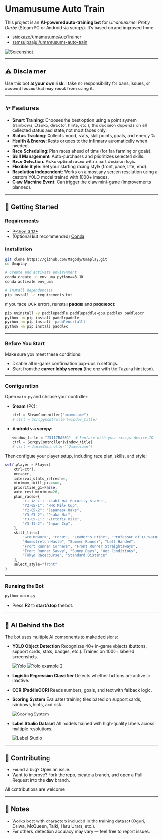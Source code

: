 # Umamusume Auto Train

This project is an **AI-powered auto-training bot** for *Umamusume: Pretty Derby* (Steam PC or Android via scrcpy).
It’s based on and improved from:

* [shiokaze/UmamusumeAutoTrainer](https://github.com/shiokaze/UmamusumeAutoTrainer)
* [samsulpanjul/umamusume-auto-train](https://github.com/samsulpanjul/umamusume-auto-train)

![Screenshot](assets/doc/screenshot.png)

---

## ⚠️ Disclaimer

Use this bot **at your own risk**.
I take no responsibility for bans, issues, or account losses that may result from using it.

---

## ✨ Features

* **Smart Training**: Chooses the best option using a point system (rainbows, Etsuko, director, hints, etc.), the decision depends on all collected status and state; not most faces only.
* **Status Tracking**: Collects mood, stats, skill points, goals, and energy %.
* **Health & Energy**: Rests or goes to the infirmary automatically when needed.
* **Race Scheduling**: Plan races ahead of time (for fan farming or goals).
* **Skill Management**: Auto-purchases and prioritizes selected skills.
* **Race Selection**: Picks optimal races with smart decision logic.
* **Flexible Style**: Set your starting racing style (front, pace, late, end).
* **Resolution Independent**: Works on almost any screen resolution using a custom YOLO model trained with 1000+ images.
* **Claw Machine Event**: Can trigger the claw mini-game (improvements planned).

---

## 🚀 Getting Started

### Requirements

* [Python 3.10+](https://www.python.org/downloads/)
* (Optional but recommended) [Conda](https://docs.conda.io/en/latest/)

### Installation

```bash
git clone https://github.com/Magody/Umaplay.git
cd Umaplay

# Create and activate environment
conda create -n env_uma python==3.10
conda activate env_uma

# Install dependencies
pip install -r requirements.txt
```

If you face OCR errors, reinstall **paddle** and **paddleocr**:

```bash
pip uninstall -y paddlepaddle paddlepaddle-gpu paddlex paddleocr 
python -m pip install paddlepaddle
python -m pip install "paddleocr[all]"
python -m pip install paddlex
```

---

### Before You Start

Make sure you meet these conditions:

* Disable all in-game confirmation pop-ups in settings.
* Start from the **career lobby screen** (the one with the Tazuna hint icon).

---

### Configuration

Open `main.py` and choose your controller:

* **Steam** (PC):

  ```python
  ctrl = SteamController("Umamusume")
  # ctrl = ScrcpyController(window_title)
  ```

* **Android via scrcpy**:

  ```python
  window_title = "23117RA68G"  # Replace with your scrcpy device ID
  ctrl = ScrcpyController(window_title)
  # ctrl = SteamController("Umamusume")
  ```

Then configure your player setup, including race plan, skills, and style:

```python
self.player = Player(
    ctrl=ctrl,
    ocr=ocr,
    interval_stats_refresh=4,
    minimum_skill_pts=800,
    prioritize_g1=False,
    auto_rest_minimum=26,
    plan_races={
        "Y1-12-1": "Asahi Hai Futurity Stakes",
        "Y2-05-1": "NHK Mile Cup",
        "Y2-05-2": "Japanese Oaks",
        "Y3-03-2": "Osaka Hai",
        "Y3-05-1": "Victoria Mile",
        "Y3-11-2": "Japan Cup",
    },
    skill_list=[
        "Groundwork", "Focus", "Leader's Pride", "Professor of Curvature",
        "Homestretch Haste", "Summer Runner", "Left Handed",
        "Front Runner Corners", "Front Runner Straightaways",
        "Front Runner Savvy", "Sunny Days", "Wet Conditions",
        "Tokyo Racecourse", "Standard Distance"
    ],
    select_style="front"
)
```

---

### Running the Bot

```bash
python main.py
```

* Press **F2** to **start/stop** the bot.

---

## 🧠 AI Behind the Bot

The bot uses multiple AI components to make decisions:

* **YOLO Object Detection**
  Recognizes 40+ in-game objects (buttons, support cards, stats, badges, etc.).
  Trained on 1000+ labeled screenshots.

  ![Yolo](assets/doc/yolo.png)
  ![Yolo example 2](assets/doc/yolo-a.png)

* **Logistic Regression Classifier**
  Detects whether buttons are active or inactive.

* **OCR (PaddleOCR)**
  Reads numbers, goals, and text with fallback logic.

* **Scoring System**
  Evaluates training tiles based on support cards, rainbows, hints, and risk.

  ![Scoring System](assets/doc/scoring.png)

* **Label Studio Dataset**
  All models trained with high-quality labels across multiple resolutions.

  ![Label Studio](assets/doc/label-studio.png)

---

## 🤝 Contributing

* Found a bug? Open an issue.
* Want to improve? Fork the repo, create a branch, and open a Pull Request into the **dev** branch.

All contributions are welcome!

---

## 📌 Notes

* Works best with characters included in the training dataset (Oguri, Daiwa, McQueen, Taiki, Haru Urara, etc.).
* For others, detection accuracy may vary — feel free to report issues.
